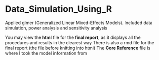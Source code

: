 # Data_Simulation_Using_R
Applied glmer (Generalized Linear Mixed-Effects Models). Included data simulation, power analysis and sensitivity analysis

You may view the **html** file for the **final report**, as it displays all the procedures and results in the clearest way
There is also a rmd file for the final report (the file before knitting into html)
The **Core Reference** file is where I took the model information from
